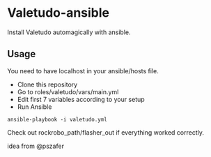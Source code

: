 # Valetudo-ansible
Install Valetudo automagically with ansible.

## Usage

You need to have localhost in your ansible/hosts file.

- Clone this repository
- Go to roles/valetudo/vars/main.yml
- Edit first 7 variables according to your setup
- Run Ansible

```
ansible-playbook -i valetudo.yml
```

Check out rockrobo_path/flasher_out if everything worked correctly.

idea from @pszafer
